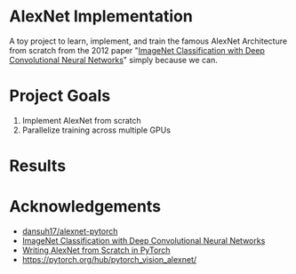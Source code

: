 # AlexNet Implementation
A toy project to learn, implement, and train the famous AlexNet Architecture from scratch from the 2012 paper
"[ImageNet Classification with Deep Convolutional Neural Networks](https://proceedings.neurips.cc/paper/2012/file/c399862d3b9d6b76c8436e924a68c45b-Paper.pdf)" simply because we can.

# Project Goals
1. Implement AlexNet from scratch
2. Parallelize training across multiple GPUs

# Results


# Acknowledgements
- [dansuh17/alexnet-pytorch](https://github.com/dansuh17/alexnet-pytorch)
- [ImageNet Classification with Deep Convolutional Neural Networks](https://proceedings.neurips.cc/paper/2012/file/c399862d3b9d6b76c8436e924a68c45b-Paper.pdf)
- [Writing AlexNet from Scratch in PyTorch](https://blog.paperspace.com/alexnet-pytorch/#data-loading)
- https://pytorch.org/hub/pytorch_vision_alexnet/